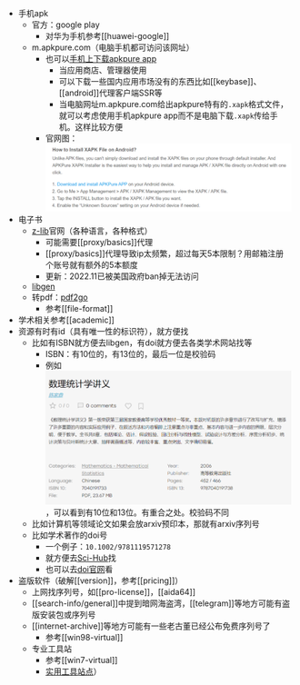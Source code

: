 - 手机apk
  - 官方：google play
    - 对华为手机参考[[huawei-google]]
  - m.apkpure.com（电脑手机都可访问该网址）
    - 也可以[手机上下载apkpure app](https://apkpure.com/how-to/how-to-install-xapk-apk)
      - 当应用商店、管理器使用
      - 可以下载一些国内应用市场没有的东西比如[[keybase]]、[[android]]代理客户端SSR等
      - 当电脑网址m.apkpure.com给出apkpure特有的`.xapk`格式文件，就可以考虑使用手机apkpure app而不是电脑下载`.xapk`传给手机。这样比较方便
    - 官网图：![](install-xapk.png)
- 电子书
  - [z-lib](https://zh.z-lib.org/)官网（各种语言，各种格式）
    - 可能需要[[proxy/basics]]代理
    - [[proxy/basics]]代理导致ip太频繁，超过每天5本限制？用邮箱注册个账号就有额外的5本额度
    - 更新：2022.11已被美国政府ban掉无法访问
  - [libgen](https://libgen.gs/)
  - 转pdf：[pdf2go](https://www.pdf2go.com/)
    - 参考[[file-format]]
- 学术相关参考[[academic]]
- 资源有时有id（具有唯一性的标识符），就方便找
  - 比如有ISBN就方便去libgen，有doi就方便去各类学术网站找等
    - ISBN：有10位的，有13位的，最后一位是校验码
    - 例如![](isbn.png)，可以看到有10位和13位。有重合之处。校验码不同
  - 比如计算机等领域论文如果会放arxiv预印本，那就有arxiv序列号
  - 比如学术著作的doi号
    - 一个例子：`10.1002/9781119571278`
    - 就方便去[Sci-Hub](https://www.sci-hub.st/)找
    - 也可以去[doi官网](https://www.doi.org/)看
- 盗版软件（破解[[version]]，参考[[pricing]]）
  - 上网找序列号，如[[pro-license]]，[[aida64]]
  - [[search-info/general]]中提到暗网海盗湾，[[telegram]]等地方可能有盗版安装包或序列号
  - [[internet-archive]]等地方可能有一些老古董已经公布免费序列号了
    - 参考[[win98-virtual]]
  - 专业工具站
    - 参考[[win7-virtual]]
    - [实用工具站点](https://msdn.itellyou.cn/)）